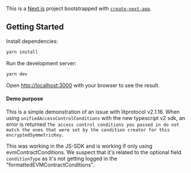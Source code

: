 This is a [Next.js](https://nextjs.org/) project bootstrapped with [`create-next-app`](https://github.com/vercel/next.js/tree/canary/packages/create-next-app).

## Getting Started

Install dependencies:

```bash
yarn install
```

Run the development server:

```bash
yarn dev
```

Open [http://localhost:3000](http://localhost:3000) with your browser to see the result.

#### Demo purpose

This is a simple demonstration of an issue with litprotocol v2.1.16.
When using `unifiedAccessControlConditions` with the new typescript v2 sdk, an error is returned `The access control conditions you passed in do not match the ones that were set by the condition creator for this encryptedSymmetricKey.`

This was working in the JS-SDK and is working if only using evmContractConditions.
We suspect that it's related to the optional field `conditionType` as it's not getting logged in the "formattedEVMContractConditions".
